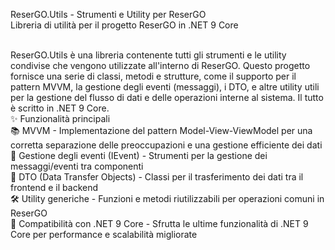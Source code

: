 ReserGO.Utils - Strumenti e Utility per ReserGO <br>
Libreria di utilità per il progetto ReserGO in .NET 9 Core <br> <br>

ReserGO.Utils è una libreria contenente tutti gli strumenti e le utility condivise che vengono utilizzate all'interno di ReserGO. Questo progetto fornisce una serie di classi, metodi e strutture, come il supporto per il pattern MVVM, la gestione degli eventi (messaggi), i DTO, e altre utility utili per la gestione del flusso di dati e delle operazioni interne al sistema. Il tutto è scritto in .NET 9 Core.
 <br>
✨ Funzionalità principali <br>
📚 MVVM - Implementazione del pattern Model-View-ViewModel per una corretta separazione delle preoccupazioni e una gestione efficiente dei dati <br>
💬 Gestione degli eventi (IEvent) - Strumenti per la gestione dei messaggi/eventi tra componenti <br>
🔄 DTO (Data Transfer Objects) - Classi per il trasferimento dei dati tra il frontend e il backend <br>
🛠 Utility generiche - Funzioni e metodi riutilizzabili per operazioni comuni in ReserGO <br>
🚀 Compatibilità con .NET 9 Core - Sfrutta le ultime funzionalità di .NET 9 Core per performance e scalabilità migliorate <br> <br>
